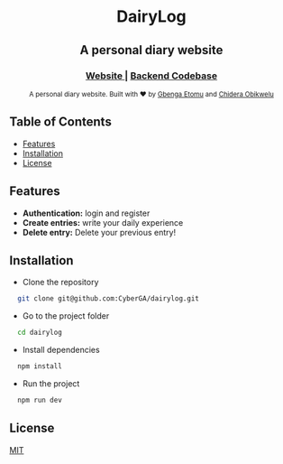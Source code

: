 <h1 align="center">DairyLog</h1>

<div align="center">
  <h2><strong>A personal diary website</strong></h2>
</div>

<div align="center">
  <h3>
    <a href="https://dairylog-chi.vercel.app">
      Website
    </a>
    <span> | </span>
    <a href="https://github.com/Derasine96/portfolio_project">
      Backend Codebase
    </a>
    
  </h3>
</div>

<div align="center">
  <sub>A personal diary website. Built with ❤︎ by
  <a href="https://github.com/CyberGA">Gbenga Etomu</a> and
  <a href="https://github.com/Derasine96">
    Chidera Obikwelu
  </a>
</div>

## Table of Contents
- [Features](#features)
- [Installation](#installation)
- [License](#License)

## Features
- __Authentication:__ login and register
- __Create entries:__ write your daily experience
- __Delete entry:__ Delete your previous entry!

## Installation
- Clone the repository
```bash
  git clone git@github.com:CyberGA/dairylog.git
```
- Go to the project folder

```bash
  cd dairylog
```
- Install dependencies
```bash
  npm install
```

- Run the project
```bash
  npm run dev
```

## License
[MIT](https://tldrlegal.com/license/mit-license)
